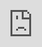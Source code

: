 "# blog-app" 

  <iframe frameborder='0' height='100%' id='myframe1' src='https://sajid9990.github.io/blog-app/' style='overflow:hidden;overflow-x:hidden;overflow-y:hidden;height:100%;width:100%;position:absolute;top:0px;left:0px;right:0px;bottom:0px' width='100%'/>